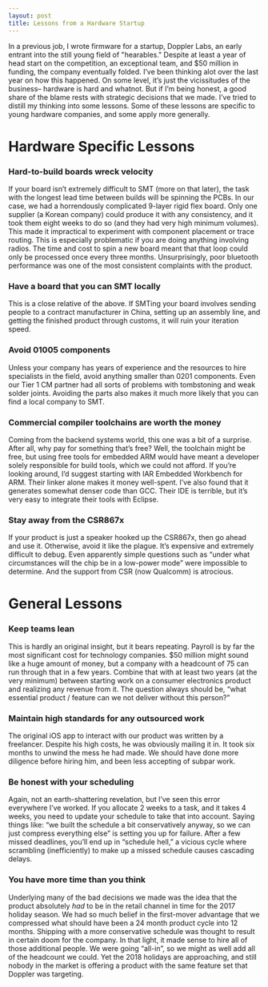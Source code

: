 ```yaml
---
layout: post
title: Lessons from a Hardware Startup
---
```


In a previous job, I wrote firmware for a startup, Doppler Labs, an early entrant into the still young field of "hearables." Despite at least a year of head start on the competition, an exceptional team, and $50 million in funding, the company eventually folded. I’ve been thinking alot over the last year on how this happened. On some level, it’s just the vicissitudes of the business– hardware is hard and whatnot. But if I’m being honest, a good share of the blame rests with strategic decisions that we made. I’ve tried to distill my thinking into some lessons. Some of these lessons are specific to young hardware companies, and some apply more generally.

# Hardware Specific Lessons

### Hard-to-build boards wreck velocity

If your board isn’t extremely difficult to SMT (more on that later), the task with the longest lead time between builds will be spinning the PCBs. In our case, we had a horrendously complicated 9-layer rigid flex board. Only one supplier (a Korean company) could produce it with any consistency, and it took them eight weeks to do so (and they had very high minimum volumes). This made it impractical to experiment with component placement or trace routing. This is especially problematic if you are doing anything involving radios. The time and cost to spin a new board meant that that loop could only be processed once every three months. Unsurprisingly, poor bluetooth performance was one of the most consistent complaints with the product.

### Have a board that you can SMT locally

This is a close relative of the above. If SMTing your board involves sending people to a contract manufacturer in China, setting up an assembly line, and getting the finished product through customs, it will ruin your iteration speed.

### Avoid 01005 components

Unless your company has years of experience and the resources to hire specialists in the field, avoid anything smaller than 0201 components. Even our Tier 1 CM partner had all sorts of problems with tombstoning and weak solder joints. Avoiding the parts also makes it much more likely that you can find a local company to SMT.

### Commercial compiler toolchains are worth the money

Coming from the backend systems world, this one was a bit of a surprise. After all, why pay for something that’s free? Well, the toolchain might be free, but using free tools for embedded ARM would have meant a developer solely responsible for build tools, which we could not afford. If you’re looking around, I’d suggest starting with IAR Embedded Workbench for ARM. Their linker alone makes it money well-spent. I’ve also found that it generates somewhat denser code than GCC. Their IDE is terrible, but it’s very easy to integrate their tools with Eclipse.

### Stay away from the CSR867x

If your product is just a speaker hooked up the CSR867x, then go ahead and use it. Otherwise, avoid it like the plague. It’s expensive and extremely difficult to debug. Even apparently simple questions such as “under what circumstances will the chip be in a low-power mode” were impossible to determine. And the support from CSR (now Qualcomm) is atrocious.

# General Lessons

### Keep teams lean

This is hardly an original insight, but it bears repeating. Payroll is by far the most significant cost for technology companies. $50 million might sound like a huge amount of money, but a company with a headcount of 75 can run through that in a few years. Combine that with at least two years (at the very minimum) between starting work on a consumer electronics product and realizing any revenue from it. The question always should be, “what essential product / feature can we not deliver without this person?”

### Maintain high standards for any outsourced work

The original iOS app to interact with our product was written by a freelancer. Despite his high costs, he was obviously mailing it in. It took six months to unwind the mess he had made. We should have done more diligence before hiring him, and been less accepting of subpar work.

### Be honest with your scheduling

Again, not an earth-shattering revelation, but I’ve seen this error everywhere I’ve worked. If you allocate 2 weeks to a task, and it takes 4 weeks, you need to update your schedule to take that into account. Saying things like: “we built the schedule a bit conservatively anyway, so we can just compress everything else” is setting you up for failure. After a few missed deadlines, you’ll end up in “schedule hell,” a vicious cycle where scrambling (inefficiently) to make up a missed schedule causes cascading delays.

### You have more time than you think

Underlying many of the bad decisions we made was the idea that the product absolutely *had* to be in the retail channel in time for the 2017 holiday season. We had so much belief in the first-mover advantage that we compressed what should have been a 24 month product cycle into 12 months. Shipping with a more conservative schedule was thought to result in certain doom for the company. In that light, it made sense to hire all of those additional people. We were going “all-in”, so we might as well add all of the headcount we could. Yet the 2018 holidays are approaching, and still nobody in the market is offering a product with the same feature set that Doppler was targeting.
